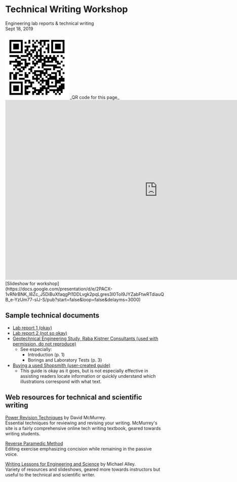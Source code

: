 # Technical Writing Workshop  
Engineering lab reports &amp; technical writing  
Sept 18, 2019

<img src="files/qr-workshop.png" title="QR Code for this page" alt="This QR code links to this page" />  
_QR code for this page_

<iframe src="https://docs.google.com/presentation/d/e/2PACX-1vRNrBNK_l8Zc_J5DiBuXfaqgPl1DDLvgk2pqLgres3l0ToI9JYZabFtwRTdiauQB_e-YzUm77-sIJ-S/embed?start=false&loop=false&delayms=3000" frameborder="0" width="960" height="569" allowfullscreen="true" mozallowfullscreen="true" webkitallowfullscreen="true"></iframe>  
[Slideshow for workshop](https://docs.google.com/presentation/d/e/2PACX-1vRNrBNK_l8Zc_J5DiBuXfaqgPl1DDLvgk2pqLgres3l0ToI9JYZabFtwRTdiauQB_e-YzUm77-sIJ-S/pub?start=false&loop=false&delayms=3000)

## Sample technical documents

- [Lab report 1 (okay)](files/okay-lab-report.pdf)
- [Lab report 2 (not so okay)](files/less-okay-lab-report.pdf)
- [Geotechnical Engineering Study, Raba Kistner Consultants (used with permission, do not reproduce)](files/geotechnical-example.pdf)
  - See especially:
    - Introduction (p. 1)
    - Borings and Laboratory Tests (p. 3)
- [Buying a used Shopsmith (user-created guide)](files/shopsmith-guide.pdf)
  - This guide is okay as it goes, but is not especially effective in assisting readers locate information or quickly understand which illustrations correspond with what text.


## Web resources for technical and scientific writing

[Power Revision Techniques](https://www.prismnet.com/~hcexres/textbook/hirevov.html) by David McMurrey.   
Essential techniques for reviewing and revising your writing. McMurrey's site is a fairly comprehensive online tech writing textbook, geared towards writing students.

[Reverse Paramedic Method](https://owl.purdue.edu/owl/general_writing/academic_writing/reverse_paramedic_method.html)  
Editing exercise emphasizing concision while remaining in the passive voice.

[Writing Lessons for Engineering and Science](https://www.craftofscientificwriting.com/) by Michael Alley.   
Variety of resources and slideshows, geared more towards instructors but useful to the technical and scientific writer.

